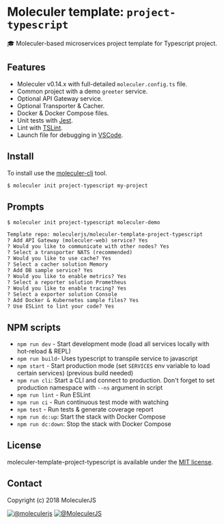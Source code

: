 # Moleculer template: `project-typescript`

:mortar_board: Moleculer-based microservices project template for Typescript project.

## Features

- Moleculer v0.14.x with full-detailed `moleculer.config.ts` file.
- Common project with a demo `greeter` service.
- Optional API Gateway service.
- Optional Transporter & Cacher.
- Docker & Docker Compose files.
- Unit tests with [Jest](http://facebook.github.io/jest/).
- Lint with [TSLint](https://palantir.github.io/tslint/).
- Launch file for debugging in [VSCode](https://code.visualstudio.com/).

## Install

To install use the [moleculer-cli](https://github.com/moleculerjs/moleculer-cli) tool.

```bash
$ moleculer init project-typescript my-project
```

## Prompts

```
$ moleculer init project-typescript moleculer-demo

Template repo: moleculerjs/moleculer-template-project-typescript
? Add API Gateway (moleculer-web) service? Yes
? Would you like to communicate with other nodes? Yes
? Select a transporter NATS (recommended)
? Would you like to use cache? Yes
? Select a cacher solution Memory
? Add DB sample service? Yes
? Would you like to enable metrics? Yes
? Select a reporter solution Prometheus
? Would you like to enable tracing? Yes
? Select a exporter solution Console
? Add Docker & Kubernetes sample files? Yes
? Use ESLint to lint your code? Yes
```

## NPM scripts

- `npm run dev` - Start development mode (load all services locally with hot-reload & REPL)
- `npm run build`- Uses typescript to transpile service to javascript
- `npm start` - Start production mode (set `SERVICES` env variable to load certain services) (previous build needed)
- `npm run cli`: Start a CLI and connect to production. Don't forget to set production namespace with `--ns` argument in script
- `npm run lint` - Run ESLint
- `npm run ci` - Run continuous test mode with watching
- `npm test` - Run tests & generate coverage report
- `npm run dc:up`: Start the stack with Docker Compose
- `npm run dc:down`: Stop the stack with Docker Compose

## License

moleculer-template-project-typescript is available under the [MIT license](https://tldrlegal.com/license/mit-license).

## Contact

Copyright (c) 2018 MoleculerJS

[![@moleculerjs](https://img.shields.io/badge/github-moleculerjs-green.svg)](https://github.com/moleculerjs) [![@MoleculerJS](https://img.shields.io/badge/twitter-MoleculerJS-blue.svg)](https://twitter.com/MoleculerJS)
